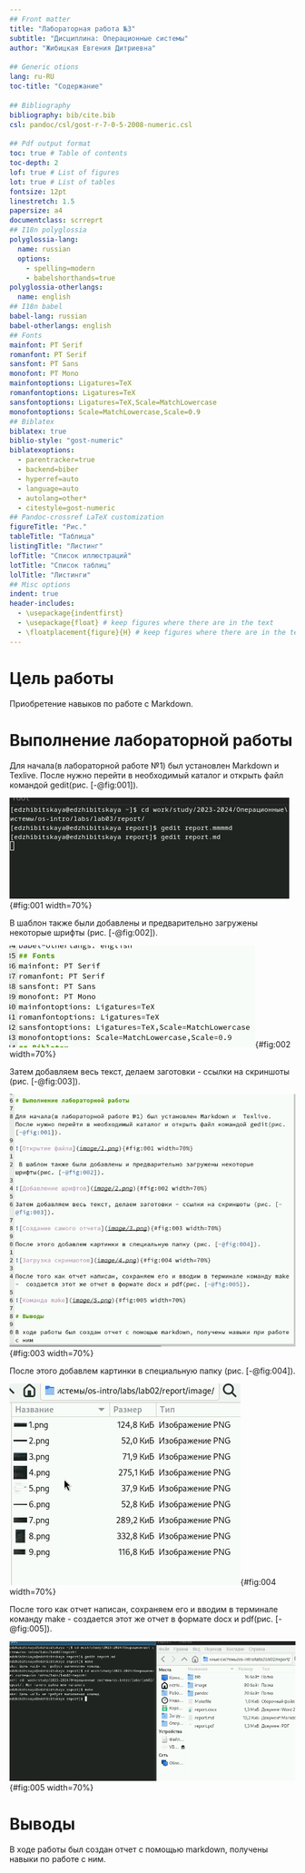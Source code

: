 ```yaml
---
## Front matter
title: "Лабораторная работа №3"
subtitle: "Дисциплина: Операционные системы"
author: "Жибицкая Евгения Дитриевна"

## Generic otions
lang: ru-RU
toc-title: "Содержание"

## Bibliography
bibliography: bib/cite.bib
csl: pandoc/csl/gost-r-7-0-5-2008-numeric.csl

## Pdf output format
toc: true # Table of contents
toc-depth: 2
lof: true # List of figures
lot: true # List of tables
fontsize: 12pt
linestretch: 1.5
papersize: a4
documentclass: scrreprt
## I18n polyglossia
polyglossia-lang:
  name: russian
  options:
	- spelling=modern
	- babelshorthands=true
polyglossia-otherlangs:
  name: english
## I18n babel
babel-lang: russian
babel-otherlangs: english
## Fonts
mainfont: PT Serif
romanfont: PT Serif
sansfont: PT Sans
monofont: PT Mono
mainfontoptions: Ligatures=TeX
romanfontoptions: Ligatures=TeX
sansfontoptions: Ligatures=TeX,Scale=MatchLowercase
monofontoptions: Scale=MatchLowercase,Scale=0.9
## Biblatex
biblatex: true
biblio-style: "gost-numeric"
biblatexoptions:
  - parentracker=true
  - backend=biber
  - hyperref=auto
  - language=auto
  - autolang=other*
  - citestyle=gost-numeric
## Pandoc-crossref LaTeX customization
figureTitle: "Рис."
tableTitle: "Таблица"
listingTitle: "Листинг"
lofTitle: "Список иллюстраций"
lotTitle: "Список таблиц"
lolTitle: "Листинги"
## Misc options
indent: true
header-includes:
  - \usepackage{indentfirst}
  - \usepackage{float} # keep figures where there are in the text
  - \floatplacement{figure}{H} # keep figures where there are in the text
---
```


# Цель работы

Приобретение навыков по работе с Markdown.

# Выполнение лабораторной работы

Для начала(в лабораторной работе №1) был установлен Markdown и  Texlive. После нужно перейти в необходимый каталог и открыть файл командой gedit(рис. [-@fig:001]).

![Открытие файла](image/1.png){#fig:001 width=70%}

 В шаблон также были добавлены и предварительно загружены некоторые шрифты (рис. [-@fig:002]).

![Добавление шрифтов](image/2.png){#fig:002 width=70%}

Затем добавляем весь текст, делаем заготовки - ссылки на скриншоты (рис. [-@fig:003]).

![Создание самого отчета](image/3.png){#fig:003 width=70%}

После этого добавлем картинки в специальную папку (рис. [-@fig:004]).

![Загрузка скриншотов](image/4.png){#fig:004 width=70%}

После того как отчет написан, сохраняем его и вводим в терминале команду make -  создается этот же отчет в формате docx и pdf(рис. [-@fig:005]).

![Команда make](image/5.png){#fig:005 width=70%}

# Выводы

В ходе работы был создан отчет с помощью markdown, получены навыки по работе с ним.


